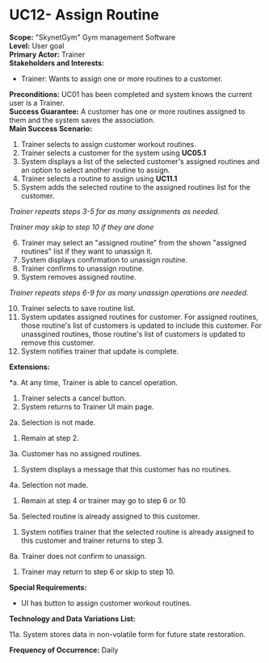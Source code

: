 UC12- Assign Routine
=======================

**Scope:** "SkynetGym" Gym management Software  
**Level:** User goal  
**Primary Actor:** Trainer  
**Stakeholders and Interests:**

- Trainer: Wants to assign one or more routines to a customer.

**Preconditions:** UC01 has been completed and system knows the current user is a Trainer.  
**Success Guarantee:** A customer has one or more routines assigned to them and the system saves the association.  
**Main Success Scenario:**

1.	Trainer selects to assign customer workout routines.
2.	Trainer selects a customer for the system using **UC05.1**
3.	System displays a list of the selected customer's assigned routines and an option to select another routine to assign.
4.	Trainer selects a routine to assign using **UC11.1**
5. System adds the selected routine to the assigned routines list for the customer.

 *Trainer repeats steps 3-5 for as many assignments as needed.*
 
 *Trainer may skip to step 10 if they are done*

6. Trainer may select an "assigned routine" from the shown "assigned routines" list if they want to unassign it.
7. System displays confirmation to unassign routine.
8. Trainer confirms to unassign routine.
9. System removes assigned routine.

 *Trainer repeats steps 6-9 for as many unassign operations are needed.*
 
10. Trainer selects to save routine list.
11. System updates assigned routines for customer. For assigned routines, those routine's list of customers is updated to include this customer. For unassgined routines, those routine's list of customers is updated to remove this customer.
12. System notifies trainer that update is complete.

**Extensions:**

*a. At any time, Trainer is able to cancel operation.

1. Trainer selects a cancel button.
2. System returns to Trainer UI main page.

2a. Selection is not made.

1. Remain at step 2.

3a. Customer has no assigned routines.

1. System displays a message that this customer has no routines.

4a. Selection not made.

1. Remain at step 4 or trainer may go to step 6 or 10

5a. Selected routine is already assigned to this customer.

1. System notifies trainer that the selected routine is already assigned to this customer and trainer returns to step 3.

8a. Trainer does not confirm to unassign.

1. Trainer may return to step 6 or skip to step 10.

**Special Requirements:**

- UI has button to assign customer workout routines.

**Technology and Data Variations List:**

11a. System stores data in non-volatile form for future state restoration.

**Frequency of Occurrence:** Daily
